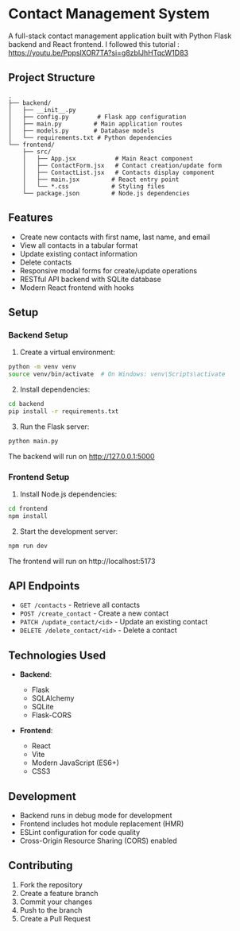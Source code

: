 # Contact Management System

A full-stack contact management application built with Python Flask backend and React frontend.
I followed this tutorial : https://youtu.be/PppslXOR7TA?si=g8zblJhHTqcW1D83

## Project Structure

```
.
├── backend/
│   ├── __init__.py
│   ├── config.py        # Flask app configuration
│   ├── main.py         # Main application routes
│   ├── models.py       # Database models
│   └── requirements.txt # Python dependencies
└── frontend/
    ├── src/
    │   ├── App.jsx           # Main React component
    │   ├── ContactForm.jsx   # Contact creation/update form
    │   ├── ContactList.jsx   # Contacts display component
    │   ├── main.jsx         # React entry point
    │   └── *.css            # Styling files
    └── package.json         # Node.js dependencies
```

## Features

- Create new contacts with first name, last name, and email
- View all contacts in a tabular format
- Update existing contact information
- Delete contacts
- Responsive modal forms for create/update operations
- RESTful API backend with SQLite database
- Modern React frontend with hooks

## Setup

### Backend Setup

1. Create a virtual environment:
```bash
python -m venv venv
source venv/bin/activate  # On Windows: venv\Scripts\activate
```

2. Install dependencies:
```bash
cd backend
pip install -r requirements.txt
```

3. Run the Flask server:
```bash
python main.py
```
The backend will run on http://127.0.0.1:5000

### Frontend Setup

1. Install Node.js dependencies:
```bash
cd frontend
npm install
```

2. Start the development server:
```bash
npm run dev
```
The frontend will run on http://localhost:5173

## API Endpoints

- `GET /contacts` - Retrieve all contacts
- `POST /create_contact` - Create a new contact
- `PATCH /update_contact/<id>` - Update an existing contact
- `DELETE /delete_contact/<id>` - Delete a contact

## Technologies Used

- **Backend**:
  - Flask
  - SQLAlchemy
  - SQLite
  - Flask-CORS

- **Frontend**:
  - React
  - Vite
  - Modern JavaScript (ES6+)
  - CSS3

## Development

- Backend runs in debug mode for development
- Frontend includes hot module replacement (HMR)
- ESLint configuration for code quality
- Cross-Origin Resource Sharing (CORS) enabled

## Contributing

1. Fork the repository
2. Create a feature branch
3. Commit your changes
4. Push to the branch
5. Create a Pull Request

